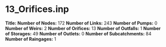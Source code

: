 # 13_Orifices.inp
**Title:** 
**Number of Nodes:** 172
**Number of Links:** 243
**Number of Pumps:** 0
**Number of Weirs:** 2
**Number of Orifices:** 13
**Number of Outfalls:** 1
**Number of Storages:** 49
**Number of Outlets:** 0
**Number of Subcatchments:** 84
**Number of Raingages:** 1
